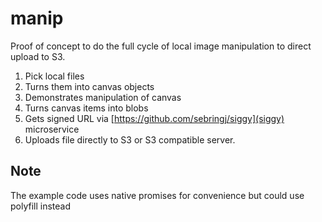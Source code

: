 # manip

Proof of concept to do the full cycle of local image manipulation to direct upload to S3.

1. Pick local files
2. Turns them into canvas objects
3. Demonstrates manipulation of canvas
4. Turns canvas items into blobs
5. Gets signed URL via [https://github.com/sebringj/siggy](siggy) microservice
6. Uploads file directly to S3 or S3 compatible server.

## Note

The example code uses native promises for convenience but could use polyfill instead

